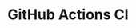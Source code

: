 # GitHub Actions CI
































































































































































































































































































































































































































































































































































































































































































































































































































































































































































































































































































































































































































































































































































































































































































































































































































































































































































































































































































































































































































































































































































































































































































































































































































































































































































































































































































































































































































































































































































































































































































































































































































































































































































































































































































































































































































































